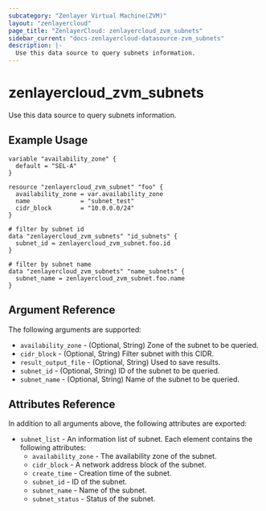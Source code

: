 ```yaml
---
subcategory: "Zenlayer Virtual Machine(ZVM)"
layout: "zenlayercloud"
page_title: "ZenlayerCloud: zenlayercloud_zvm_subnets"
sidebar_current: "docs-zenlayercloud-datasource-zvm_subnets"
description: |-
  Use this data source to query subnets information.
---
```


# zenlayercloud_zvm_subnets

Use this data source to query subnets information.

## Example Usage

```hcl
variable "availability_zone" {
  default = "SEL-A"
}

resource "zenlayercloud_zvm_subnet" "foo" {
  availability_zone = var.availability_zone
  name              = "subnet_test"
  cidr_block        = "10.0.0.0/24"
}

# filter by subnet id
data "zenlayercloud_zvm_subnets" "id_subnets" {
  subnet_id = zenlayercloud_zvm_subnet.foo.id
}

# filter by subnet name
data "zenlayercloud_zvm_subnets" "name_subnets" {
  subnet_name = zenlayercloud_zvm_subnet.foo.name
}
```

## Argument Reference

The following arguments are supported:

* `availability_zone` - (Optional, String) Zone of the subnet to be queried.
* `cidr_block` - (Optional, String) Filter subnet with this CIDR.
* `result_output_file` - (Optional, String) Used to save results.
* `subnet_id` - (Optional, String) ID of the subnet to be queried.
* `subnet_name` - (Optional, String) Name of the subnet to be queried.

## Attributes Reference

In addition to all arguments above, the following attributes are exported:

* `subnet_list` - An information list of subnet. Each element contains the following attributes:
   * `availability_zone` - The availability zone of the subnet.
   * `cidr_block` - A network address block of the subnet.
   * `create_time` - Creation time of the subnet.
   * `subnet_id` - ID of the subnet.
   * `subnet_name` - Name of the subnet.
   * `subnet_status` - Status of the subnet.


